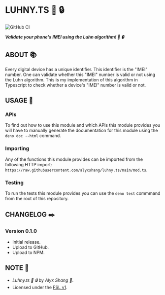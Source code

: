 # LUHNY.TS :iphone: :lock:

![GitHub CI](https://github.com/alyxshang/luhny.ts/actions/workflows/deno.yml/badge.svg)

***Validate your phone's IMEI using the Luhn algorithm! :iphone: :lock:***

## ABOUT :books:

Every digital device has a unique identifier. This identifier is the "IMEI" number. One can validate whether this "IMEI" number is valid or not using the Luhn algorithm. This is my implementation of this algorithm in Typescript to check whether a device's "IMEI" number is valid or not.

## USAGE :hammer:

### APIs

To find out how to use this module and which APIs this module provides you will have to manually generate the documentation for this module using the `deno doc --html` command. 

### Importing

Any of the functions this module provides can be imported from the following HTTP import: `https://raw.githubusercontent.com/alyxshang/luhny.ts/main/mod.ts`.

### Testing

To run the tests this module provides you can use the `deno test` commmand from the root of this repository.

## CHANGELOG :black_nib:

### Version 0.1.0

- Initial release.
- Upload to GitHub.
- Upload to NPM.

## NOTE :scroll:

- *Luhny.ts :iphone: :lock:* by *Alyx Shang :black_heart:*.
- Licensed under the [FSL v1](https://github.com/alyxshang/fair-software-license).
